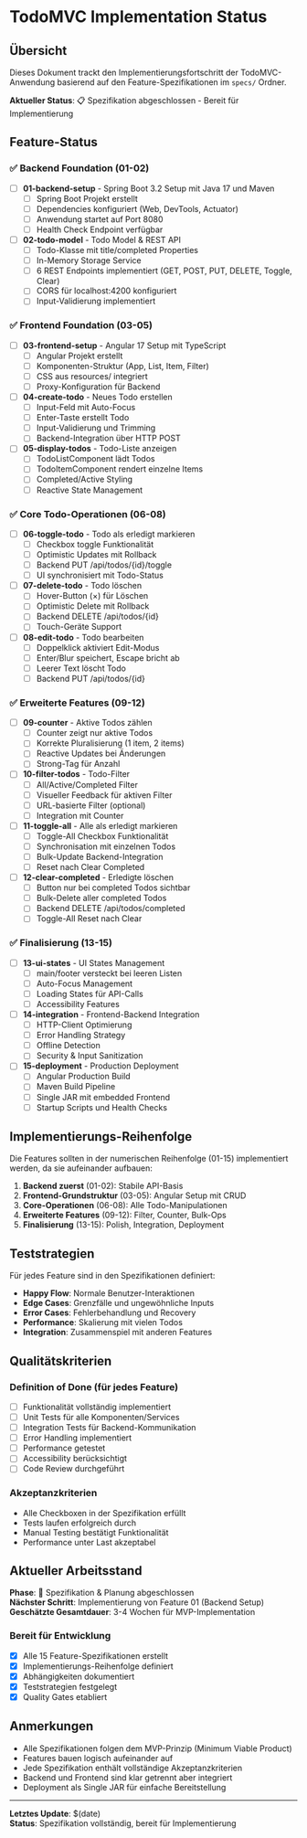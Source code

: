 # TodoMVC Implementation Status

## Übersicht
Dieses Dokument trackt den Implementierungsfortschritt der TodoMVC-Anwendung basierend auf den Feature-Spezifikationen im `specs/` Ordner.

**Aktueller Status**: 📋 Spezifikation abgeschlossen - Bereit für Implementierung

## Feature-Status

### ✅ Backend Foundation (01-02)
- [ ] **01-backend-setup** - Spring Boot 3.2 Setup mit Java 17 und Maven
  - [ ] Spring Boot Projekt erstellt
  - [ ] Dependencies konfiguriert (Web, DevTools, Actuator)
  - [ ] Anwendung startet auf Port 8080
  - [ ] Health Check Endpoint verfügbar
  
- [ ] **02-todo-model** - Todo Model & REST API
  - [ ] Todo-Klasse mit title/completed Properties
  - [ ] In-Memory Storage Service
  - [ ] 6 REST Endpoints implementiert (GET, POST, PUT, DELETE, Toggle, Clear)
  - [ ] CORS für localhost:4200 konfiguriert
  - [ ] Input-Validierung implementiert

### ✅ Frontend Foundation (03-05)
- [ ] **03-frontend-setup** - Angular 17 Setup mit TypeScript
  - [ ] Angular Projekt erstellt
  - [ ] Komponenten-Struktur (App, List, Item, Filter)
  - [ ] CSS aus resources/ integriert
  - [ ] Proxy-Konfiguration für Backend
  
- [ ] **04-create-todo** - Neues Todo erstellen
  - [ ] Input-Feld mit Auto-Focus
  - [ ] Enter-Taste erstellt Todo
  - [ ] Input-Validierung und Trimming
  - [ ] Backend-Integration über HTTP POST
  
- [ ] **05-display-todos** - Todo-Liste anzeigen
  - [ ] TodoListComponent lädt Todos
  - [ ] TodoItemComponent rendert einzelne Items
  - [ ] Completed/Active Styling
  - [ ] Reactive State Management

### ✅ Core Todo-Operationen (06-08)
- [ ] **06-toggle-todo** - Todo als erledigt markieren
  - [ ] Checkbox toggle Funktionalität
  - [ ] Optimistic Updates mit Rollback
  - [ ] Backend PUT /api/todos/{id}/toggle
  - [ ] UI synchronisiert mit Todo-Status
  
- [ ] **07-delete-todo** - Todo löschen
  - [ ] Hover-Button (×) für Löschen
  - [ ] Optimistic Delete mit Rollback
  - [ ] Backend DELETE /api/todos/{id}
  - [ ] Touch-Geräte Support
  
- [ ] **08-edit-todo** - Todo bearbeiten
  - [ ] Doppelklick aktiviert Edit-Modus
  - [ ] Enter/Blur speichert, Escape bricht ab
  - [ ] Leerer Text löscht Todo
  - [ ] Backend PUT /api/todos/{id}

### ✅ Erweiterte Features (09-12)
- [ ] **09-counter** - Aktive Todos zählen
  - [ ] Counter zeigt nur aktive Todos
  - [ ] Korrekte Pluralisierung (1 item, 2 items)
  - [ ] Reactive Updates bei Änderungen
  - [ ] Strong-Tag für Anzahl
  
- [ ] **10-filter-todos** - Todo-Filter
  - [ ] All/Active/Completed Filter
  - [ ] Visueller Feedback für aktiven Filter
  - [ ] URL-basierte Filter (optional)
  - [ ] Integration mit Counter
  
- [ ] **11-toggle-all** - Alle als erledigt markieren
  - [ ] Toggle-All Checkbox Funktionalität
  - [ ] Synchronisation mit einzelnen Todos
  - [ ] Bulk-Update Backend-Integration
  - [ ] Reset nach Clear Completed
  
- [ ] **12-clear-completed** - Erledigte löschen
  - [ ] Button nur bei completed Todos sichtbar
  - [ ] Bulk-Delete aller completed Todos
  - [ ] Backend DELETE /api/todos/completed
  - [ ] Toggle-All Reset nach Clear

### ✅ Finalisierung (13-15)
- [ ] **13-ui-states** - UI States Management
  - [ ] main/footer versteckt bei leeren Listen
  - [ ] Auto-Focus Management
  - [ ] Loading States für API-Calls
  - [ ] Accessibility Features
  
- [ ] **14-integration** - Frontend-Backend Integration
  - [ ] HTTP-Client Optimierung
  - [ ] Error Handling Strategy
  - [ ] Offline Detection
  - [ ] Security & Input Sanitization
  
- [ ] **15-deployment** - Production Deployment
  - [ ] Angular Production Build
  - [ ] Maven Build Pipeline
  - [ ] Single JAR mit embedded Frontend
  - [ ] Startup Scripts und Health Checks

## Implementierungs-Reihenfolge

Die Features sollten in der numerischen Reihenfolge (01-15) implementiert werden, da sie aufeinander aufbauen:

1. **Backend zuerst** (01-02): Stabile API-Basis
2. **Frontend-Grundstruktur** (03-05): Angular Setup mit CRUD
3. **Core-Operationen** (06-08): Alle Todo-Manipulationen
4. **Erweiterte Features** (09-12): Filter, Counter, Bulk-Ops
5. **Finalisierung** (13-15): Polish, Integration, Deployment

## Teststrategien

Für jedes Feature sind in den Spezifikationen definiert:
- **Happy Flow**: Normale Benutzer-Interaktionen
- **Edge Cases**: Grenzfälle und ungewöhnliche Inputs
- **Error Cases**: Fehlerbehandlung und Recovery
- **Performance**: Skalierung mit vielen Todos
- **Integration**: Zusammenspiel mit anderen Features

## Qualitätskriterien

### Definition of Done (für jedes Feature)
- [ ] Funktionalität vollständig implementiert
- [ ] Unit Tests für alle Komponenten/Services
- [ ] Integration Tests für Backend-Kommunikation
- [ ] Error Handling implementiert
- [ ] Performance getestet
- [ ] Accessibility berücksichtigt
- [ ] Code Review durchgeführt

### Akzeptanzkriterien
- Alle Checkboxen in der Spezifikation erfüllt
- Tests laufen erfolgreich durch
- Manual Testing bestätigt Funktionalität
- Performance unter Last akzeptabel

## Aktueller Arbeitsstand

**Phase**: 🎯 Spezifikation & Planung abgeschlossen  
**Nächster Schritt**: Implementierung von Feature 01 (Backend Setup)  
**Geschätzte Gesamtdauer**: 3-4 Wochen für MVP-Implementation

### Bereit für Entwicklung
- [x] Alle 15 Feature-Spezifikationen erstellt
- [x] Implementierungs-Reihenfolge definiert  
- [x] Abhängigkeiten dokumentiert
- [x] Teststrategien festgelegt
- [x] Quality Gates etabliert

## Anmerkungen

- Alle Spezifikationen folgen dem MVP-Prinzip (Minimum Viable Product)
- Features bauen logisch aufeinander auf
- Jede Spezifikation enthält vollständige Akzeptanzkriterien
- Backend und Frontend sind klar getrennt aber integriert
- Deployment als Single JAR für einfache Bereitstellung

---

**Letztes Update**: $(date)  
**Status**: Spezifikation vollständig, bereit für Implementierung